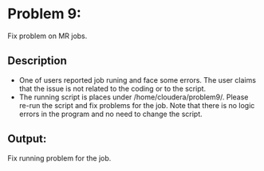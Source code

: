 # Problem 9: 
Fix problem on MR jobs.
## Description
  * One of users reported job runing and face some errors. The user claims that the issue is not related to the coding or to the script. 
  * The running script is places under /home/cloudera/problem9/. Please re-run the script and fix problems for the job. Note that there is no logic errors in the program and no need to change the script.
## Output: 
Fix running problem for the job.
